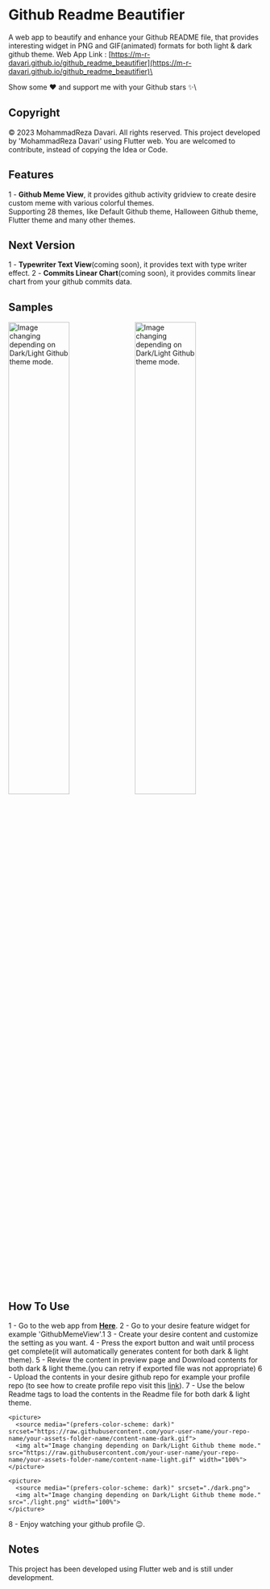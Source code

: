# Github Readme Beautifier

A web app to beautify and enhance your Github README file, that provides interesting widget in PNG and GIF(animated) formats for both light & dark github theme.
Web App Link : [https://m-r-davari.github.io/github_readme_beautifier](https://m-r-davari.github.io/github_readme_beautifier)\

Show some ❤️️ and support me with your Github stars ✨\

## Copyright
© 2023 MohammadReza Davari. All rights reserved.
This project developed by 'MohammadReza Davari' using Flutter web.
You are welcomed to contribute, instead of copying the Idea or Code.


## Features
1 - **Github Meme View**, it provides github activity gridview to create desire custom meme with various colorful themes.\
Supporting 28 themes, like Default Github theme, Halloween Github theme, Flutter theme and many other themes.

## Next Version
1 - **Typewriter Text View**(coming soon), it provides text with type writer effect.
2 - **Commits Linear Chart**(coming soon), it provides commits linear chart from your github commits data.

## Samples
<picture>
  <source media="(prefers-color-scheme: dark)" srcset="https://raw.githubusercontent.com/m-r-davari/github_readme_beautifier/assets/github_meme_dark.gif">
  <img alt="Image changing depending on Dark/Light Github theme mode." src="https://raw.githubusercontent.com/m-r-davari/github_readme_beautifier/assets/github_meme_light.gif" width="49%">
</picture>

<picture>
  <source media="(prefers-color-scheme: dark)" srcset="https://raw.githubusercontent.com/m-r-davari/github_readme_beautifier/assets/mr_github_meme_dark.gif">
  <img alt="Image changing depending on Dark/Light Github theme mode." src="https://raw.githubusercontent.com/m-r-davari/github_readme_beautifier/assets/mr_github_meme_light.gif" width="49%">
</picture>


## How To Use
1 - Go to the web app from [**Here**](https://m-r-davari.github.io/github_readme_beautifier).
2 - Go to your desire feature widget for example 'GithubMemeView'.1
3 - Create your desire content and customize the setting as you want.
4 - Press the export button and wait until process get complete(it will automatically generates content for both dark & light theme).
5 - Review the content in preview page and Download contents for both dark & light theme.(you can retry if exported file was not appropriate)
6 - Upload the contents in your desire github repo for example your profile repo (to see how to create profile repo visit this [link](https://docs.github.com/en/account-and-profile/setting-up-and-managing-your-github-profile/customizing-your-profile/managing-your-profile-readme)).
7 - Use the below Readme tags to load the contents in the Readme file for both dark & light theme.
```readme
<picture>
  <source media="(prefers-color-scheme: dark)" srcset="https://raw.githubusercontent.com/your-user-name/your-repo-name/your-assets-folder-name/content-name-dark.gif">
  <img alt="Image changing depending on Dark/Light Github theme mode." src="https://raw.githubusercontent.com/your-user-name/your-repo-name/your-assets-folder-name/content-name-light.gif" width="100%">
</picture>

<picture>
  <source media="(prefers-color-scheme: dark)" srcset="./dark.png">
  <img alt="Image changing depending on Dark/Light Github theme mode." src="./light.png" width="100%">
</picture>
```
8 - Enjoy watching your github profile 😉.


## Notes
This project has been developed using Flutter web and is still under development.

